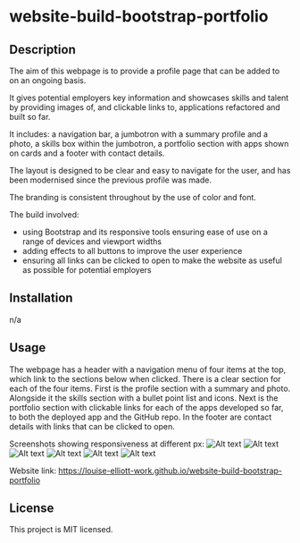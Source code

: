 # website-build-bootstrap-portfolio

## Description

The aim of this webpage is to provide a profile page that can be added to on an ongoing basis.

It gives potential employers key information and showcases skills and talent by providing images of, and clickable links to, applications refactored and built so far.

It includes: a navigation bar, a jumbotron with a summary profile and a photo, a skills box within the jumbotron, a portfolio section with apps shown on cards and a footer with contact details.

The layout is designed to be clear and easy to navigate for the user, and has been modernised since the previous profile was made.

The branding is consistent throughout by the use of color and font.

The build involved:
- using Bootstrap and its responsive tools ensuring ease of use on a range of devices and viewport widths
- adding effects to all buttons to improve the user experience
- ensuring all links can be clicked to open to make the website as useful as possible for potential employers

## Installation
n/a

## Usage
The webpage has a header with a navigation menu of four items at the top, which link to the sections below when clicked. There is a clear section for each of the four items. First is the profile section with a summary and photo. Alongside it the skills section with a bullet point list and icons. Next is the portfolio section with clickable links for each of the apps developed so far, to both the deployed app and the GitHub repo. In the footer are contact details with links that can be clicked to open.

Screenshots showing responsiveness at different px:
![Alt text](Images/Screenshot-xs-500px.jpg)
![Alt text](Images/Screenshot-sm-700px.jpg)
![Alt text](Images/Screenshot-md-900px.jpg)
![Alt text](Images/Screenshot-lg-1000px.jpg)
![Alt text](Images/Screenshot-xl-1200px.jpg)
![Alt text](Images/Screenshot-xxl-1400px.jpg)

Website link: https://louise-elliott-work.github.io/website-build-bootstrap-portfolio

## License

This project is MIT licensed.